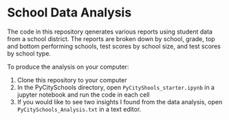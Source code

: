 # School Data Analysis

The code in this repository qenerates various reports using student data from a school district. The reports are broken down by school, grade, top and bottom performing schools, test scores by school size, and test scores by school type.

To produce the analysis on your computer:
1. Clone this repository to your computer
2. In the PyCitySchools directory, open `PyCityShools_starter.ipynb` in a jupyter notebook and run the code in each cell
3. If you would like to see two insights I found from the data analysis, open `PyCitySchools_Analysis.txt` in a text editor.

